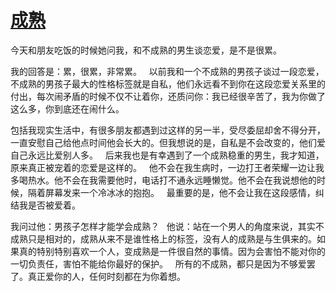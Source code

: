 # [成熟](https://github.com/miss-shiyi/miss-shiyi/issues/20)

今天和朋友吃饭的时候她问我，和不成熟的男生谈恋爱，是不是很累。

我的回答是：累，很累，非常累。
 
以前我和一个不成熟的男孩子谈过一段恋爱，不成熟的男孩子最大的性格标签就是自私，他们永远看不到你在这段恋爱关系里的付出，每次闹矛盾的时候不仅不让着你，还质问你：我已经很辛苦了，我为你做了这么多，你到底还在闹什么。

包括我现实生活中，有很多朋友都遇到过这样的另一半，受尽委屈却舍不得分开，一直安慰自己给他点时间他会长大的。但我想说的是，自私是不会改变的，他们爱自己永远比爱别人多。
 
后来我也是有幸遇到了一个成熟稳重的男生，我才知道，原来真正被宠着的恋爱是这样的。
 
他不会在我生病时，一边打王者荣耀一边让我多喝热水。他不会在我需要他时，电话打不通永远睡懒觉。他不会在我说想他的时候，隔着屏幕发来一个冷冰冰的抱抱。
 
最重要的是，他不会让我在这段感情，纠结我是否被爱着。

我问过他：男孩子怎样才能学会成熟？
 
他说：站在一个男人的角度来说，其实不成熟只是相对的，成熟从来不是谁性格上的标签，没有人的成熟是与生俱来的。如果真的特别特别喜欢一个人，变成熟是一件很自然的事情。因为会害怕不能对你的一切负责任，害怕不能给你最好的保护。
 
所有的不成熟，都只是因为不够爱罢了。真正爱你的人，任何时刻都在为你着想。